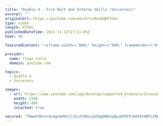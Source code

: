 ```yaml
---
title: "Diablo 4 - Fire Bolt and Inferno Skills (Sorceress)"
excerpt: ""
originalUrl: https://youtube.com/watch?v=BunDqRP31Gs
type: video
length: PT30S
publishedDateTime: 2021-11-12T17:11:05Z
heat: 50

featuredContent: "<iframe width=\"800\" height=\"500\" frameborder=\"0\" src=\"https://www.youtube.com/embed/BunDqRP31Gs\" allow=\"accelerometer; autoplay; encrypted-media; gyroscope; picture-in-picture\" allowfullscreen></iframe>"

provider:
  name: Tiago Costa
  domain: youtube.com

topics:
  - Diablo 4
  - Sorceress

images:
  - url: https://www.youtube.com/img/desktop/supported_browsers/dinosaur.png
    width: 1200
    height: 800
    isCached: true

secured: "f0wwFO0+nrQcHg+mUOVjtihz2lHQvcgVhQgRNDswQpzWfMIP3ddtKt6M7LFNEZHYw/HjLaNNMzNSp1qTbsIvabLOge2O/nu0DA89WcVX6wECInfEkjfDjJlxzJ8Vy50PB0405DZ/Lu68ASamrCwrHOtkipstsRs+hbjtLMmnYoAYLBR3pMq+LinkB01CBAGD5LwJelUA9Pi5gJi/+dxEu03OUyLQPToFP3hPz9rXpfg+4HDKB+UcG61cdanYHDKggZtOqaikw5y4JzKVep+M3v99NMEKxlPBKLlQWLyl1voAh4uNdfpsPQ4ocG3l/SOfi1bKM+Ho5i7Uk9cyIruOmQxUwoRz9F1fw16WIIBCRkVmOvWZLIdZtjSCfxDEpjJ5qifW6oW2+kfvFW10QWx5/nPA5NN747vir2T2R8TfATw=;gq9hTSH1mne0c3KN7GZ60w=="
---
```


